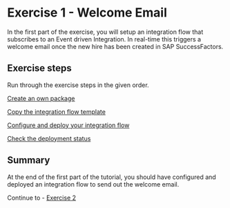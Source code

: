 # Exercise 1 - Welcome Email

In the first part of the exercise, you will setup an integration flow that subscribes to an Event driven Integration. In real-time this triggers a welcome email once the new hire has been created in SAP SuccessFactors.

## Exercise steps

Run through the exercise steps in the given order.

[Create an own package](ex11)

[Copy the integration flow template](ex12)

[Configure and deploy your integration flow](ex13)

[Check the deployment status](ex14)


## Summary

At the end of the first part of the tutorial, you should have configured and deployed an integration flow to send out the welcome email.

Continue to - [Exercise 2](/exercises/ex2/ex21/README.md)
